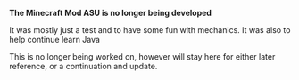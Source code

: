 **The Minecraft Mod ASU is no longer being developed**

It was mostly just a test and to have some fun with mechanics. It was also to help continue learn Java

This is no longer being worked on, however will stay here for either later reference, or a continuation and update.